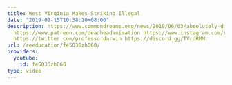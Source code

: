 ```yaml
---
title: West Virginia Makes Striking Illegal
date: "2019-09-15T10:38:10+08:00"
description: https://www.commondreams.org/news/2019/06/03/absolutely-disgusting-west-virginia-senate-passes-bill-would-ban-teacher-strikes
  https://www.patreon.com/deadheadanimation https://www.instagram.com/re_education.official/?hl=en
  https://twitter.com/professordarwin https://discord.gg/TVrdRMM
url: /reeducation/fe5Q36zhO60/
providers:
  youtube:
    id: fe5Q36zhO60
type: video
---
```

